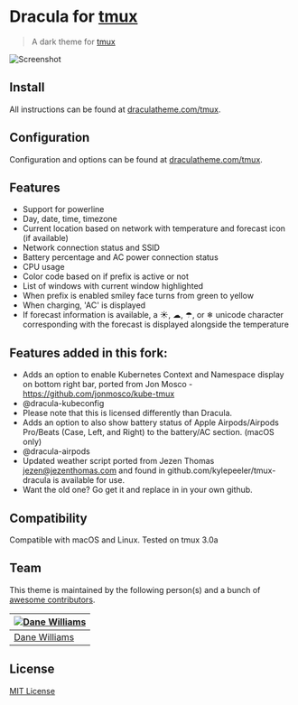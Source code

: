 # Dracula for [tmux](https://github.com/tmux/tmux/wiki)

> A dark theme for [tmux](https://github.com/tmux/tmux/wiki)

![Screenshot](./screenshot.png)

## Install

All instructions can be found at [draculatheme.com/tmux](https://draculatheme.com/tmux).

## Configuration

Configuration and options can be found at [draculatheme.com/tmux](https://draculatheme.com/tmux).

## Features

* Support for powerline
* Day, date, time, timezone
* Current location based on network with temperature and forecast icon (if available)
* Network connection status and SSID
* Battery percentage and AC power connection status
* CPU usage
* Color code based on if prefix is active or not
* List of windows with current window highlighted
* When prefix is enabled smiley face turns from green to yellow
* When charging, 'AC' is displayed
* If forecast information is available, a ☀, ☁, ☂, or ❄ unicode character corresponding with the forecast is displayed alongside the temperature

## Features added in this fork:
 
 * Adds an option to enable Kubernetes Context and Namespace display on bottom right bar, ported from Jon Mosco - https://github.com/jonmosco/kube-tmux 
  * @dracula-kubeconfig
  * Please note that this is licensed differently than Dracula.
 * Adds an option to also show battery status of Apple Airpods/Airpods Pro/Beats (Case, Left, and Right) to the battery/AC section. (macOS only)
  * @dracula-airpods
 * Updated weather script ported from Jezen Thomas <jezen@jezenthomas.com> and found in github.com/kylepeeler/tmux-dracula is available for use.
  * Want the old one? Go get it and replace in in your own github.

## Compatibility

Compatible with macOS and Linux. Tested on tmux 3.0a


## Team

This theme is maintained by the following person(s) and a bunch of [awesome contributors](https://github.com/dracula/tmux/graphs/contributors).

[![Dane Williams](https://avatars3.githubusercontent.com/u/22798229?v=4&s=70)](https://github.com/danerwilliams) |
--- |
[Dane Williams](https://github.com/danerwilliams) |

## License

[MIT License](./LICENSE)
